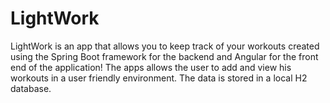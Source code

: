 # LightWork

LightWork is an app that allows you to keep track of your workouts created using the Spring Boot framework for the backend and Angular for the front end of the application! The apps allows the user to add and view his workouts in a user friendly environment. The data is stored in a local H2 database.

## 
